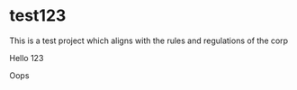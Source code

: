 # test123

This is a test project which aligns with the rules and regulations of the corp

Hello 123

Oops
